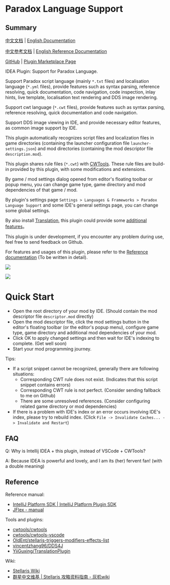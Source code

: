 # Paradox Language Support

## Summary

[中文文档](README.md) | [English Documentation](README_en.md)

[中文参考文档](https://windea.icu/Paradox-Language-Support/#/zh/) | [English Reference Documentation](https://windea.icu/Paradox-Language-Support/#/en/)

[GitHub](https://github.com/DragonKnightOfBreeze/Paradox-Language-Support) |
[Plugin Marketplace Page](https://plugins.jetbrains.com/plugin/16825-paradox-language-support)

IDEA Plugin: Support for Paradox Language.

Support Paradox script language (mainly `*.txt` files) and localisation language (`*.yml` files),
provide features such as syntax parsing, reference resolving, quick documentation, code navigation, code inspection,
inlay hints, live template,
localisation text rendering and DDS image rendering.

Support cwt language (`*.cwt` files),
provide features such as syntax parsing, reference resolving, quick documentation and code navigation.

Support DDS image viewing in IDE, and provide necessary editor features, as common image support by IDE.

This plugin automatically recognizes script files and localization files in game directories (containing the launcher configuration file `launcher-settings.json`) and mod directories (containing the mod descriptor file `description.mod`).

This plugin shares rule files (`*.cwt`) with [CWTools](https://github.com/cwtools/cwtools-vscode).
These rule files are build-in provided by this plugin, with some modifications and extensions.

By game / mod settings dialog opened from editor's floating toolbar or popup menu,
you can change game type, game directory and mod dependencies of that game / mod.

By plugin's settings page `Settings > Languages & Frameworks > Paradox Language Support`
and some IDE's general settings page,
you can change some global settings.

By also install [Translation](https://github.com/YiiGuxing/TranslationPlugin),
this plugin could provide some [additional features](https://windea.icu/Paradox-Language-Support/#/end/plugin-integration.md)。

This plugin is under development, if you encounter any problem during use, feel free to send feedback on Github.

For features and usages of this plugin, please refer to the [Reference documentation](https://windea.icu/Paradox-Language-Support/#/en/) (To be written in detail).

![](https://windea.icu/Paradox-Language-Support/assets/images/script_file_preview_en.png)

![](https://windea.icu/Paradox-Language-Support/assets/images/localisation_file_preview_en.png)

# Quick Start

* Open the root directory of your mod by IDE. (Should contain the mod descriptor file `descriptor.mod` directly)
* Open the mod descriptor file, click the mod settings button in the editor's floating toolbar (or the editor's popup menu),
  configure game type, game directory and additional mod dependencies of your mod.
* Click OK to apply changed settings and then wait for IDE's indexing to complete. (Get well soon)
* Start your mod programming journey.

Tips:

* If a script snippet cannot be recognized, generally there are following situations:
  * Corresponding CWT rule does not exist. (Indicates that this script snippet contains errors)
  * Corresponding CWT rule is not perfect. (Consider sending fallback to me on Github)
  * There are some unresolved references. (Consider configuring related game directory or mod dependencies)
* If there is a problem with IDE's index or an error occurs involving IDE's index, please try to rebuild index.
  (Click `File -> Invalidate Caches... -> Invalidate and Restart`)

## FAQ

Q: Why is Intellij IDEA + this plugin, instead of VSCode + CWTools?

A: Because IDEA is powerful and lovely, and I am its (her) fervent fan! (with a double meaning)

## Reference

Reference manual:

* [IntelliJ Platform SDK | IntelliJ Platform Plugin SDK](https://plugins.jetbrains.com/docs/intellij/welcome.html)
* [JFlex - manual](https://www.jflex.de/manual.html)

Tools and plugins:

* [cwtools/cwtools](https://github.com/cwtools/cwtools)
* [cwtools/cwtools-vscode](https://github.com/cwtools/cwtools-vscode)
* [OldEnt/stellaris-triggers-modifiers-effects-list](https://github.com/OldEnt/stellaris-triggers-modifiers-effects-list)
* [vincentzhang96/DDS4J](https://github.com/vincentzhang96/DDS4J)
* [YiiGuxing/TranslationPlugin](https://github.com/YiiGuxing/TranslationPlugin)

Wiki:

* [Stellaris Wiki](https://stellaris.paradoxwikis.com/Stellaris_Wiki)
* [群星中文维基 | Stellaris 攻略资料指南 - 灰机wiki](https://qunxing.huijiwiki.com/wiki/%E9%A6%96%E9%A1%B5)